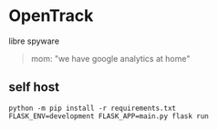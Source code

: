 # OpenTrack
libre spyware

> mom: "we have google analytics at home"


## self host

```
python -m pip install -r requirements.txt
FLASK_ENV=development FLASK_APP=main.py flask run
```
